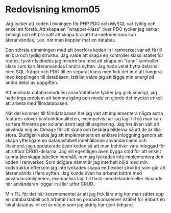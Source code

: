 ---
---
Redovisning kmom05
=========================

Jag tycker att koden i övningen för PHP PDO och MySQL var tydlig och enkel att förstå. Att skapa en ”wrapper-klass” över PDO tycker jag verkar smidigt och ett bra sätt att skapa bra-att-ha-metoder som kan återanvändas, t.ex. när man kopplar mot en databas.

Den största utmaningen med att överföra koden in i ramverket var att få till en bra och tydlig struktur. Jag valde att skapa en kontroller klass istället för routes, tyvärr lyckades jag mindre bra med att skapa en ”tunn” kontroller klass som kan återanvändas i andra syften. Jag hade velat flytta delarna med SQL-frågor och PDO till en separat klass men fick det inte att fungera med kopplingen till databasen, istället valde jag att lägga min energi på andra delar av uppgiften.

Att använda databasmodulen anax/database tycker jag gick smidigt, jag hade inga problem att komma igång och modulen gjorde det mycket enkelt att arbeta med filmdatabasen.

När det kommer till filmdatabasen har jag valt att implementera några extra features utöver basfunktionaliteten, exempelvis har jag lagt till så man kan sortera filmerna per kolumn samt lagt till paginering. Jag har även valt att använda mig av Cimage för att skala och beskära bilderna så att de är lika stora. Slutligen valde jag att implementera en enklare inloggning genom att skapa ytterligare en databastabell innehållande användarnamn och lösenord, jag uppdaterade även koden så att man behöver vara inloggad för att utföra CRUD-delarna. Jag vill egentligen även bygga stöd för att enkelt kunna återskapa tabellen innehåll, men jag lyckades inte implementera den koden i ramverket. Som tidigare nämnt är jag inte helt nöjd med min kodstruktur eftersom jag inte lyckades skapa en flexibel struktur som går att återanvända i flera syften. Jag kunde även ha arbetat bättre med användarvänligheten, exempelvis lagt till flash-meddelanden eller liknande när användaren loggar in eller utför CRUD.

Min TIL för det här kursmomentet är att jag fick lära mig hur man sätter upp en databastabell och arbetar mot en produktionsserver istället för enbart en lokal databas, vilket är något som jag aldrig har gjort tidigare.
